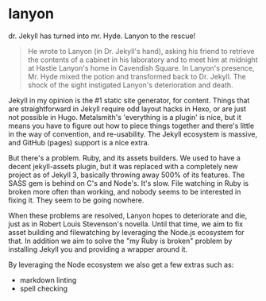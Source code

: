 # lanyon
dr. Jekyll has turned into mr. Hyde. Lanyon to the rescue!

> He wrote to Lanyon (in Dr. Jekyll's hand), asking his friend to retrieve the contents of a cabinet in his laboratory and to meet him at midnight at Hastie Lanyon's home in Cavendish Square. In Lanyon's presence, Mr. Hyde mixed the potion and transformed back to Dr. Jekyll. The shock of the sight instigated Lanyon's deterioration and death.

Jekyll in my opinion is the #1 static site generator, for content. Things that are straightforward in Jekyll require odd layout hacks in Hexo, or are just not possible in Hugo. Metalsmith's 'everything is a plugin' is nice, but it means you have to figure out how to piece things together and there's little in the way of convention, and re-usability. The Jekyll ecosystem is massive, and GitHub (pages) support is a nice extra.

But there's a problem. Ruby, and its assets builders. We used to have a decent jekyll-assets plugin, but it was replaced with a completely new project as of Jekyll 3, basically throwing away 500% of its features. The SASS gem is behind on C's and Node's. It's slow. File watching in Ruby is broken more often than working, and nobody seems to be interested in fixing it. They seem to be going nowhere.

When these problems are resolved, Lanyon hopes to deteriorate and die, just as in Robert Louis Stevenson's novella. Until that time, we aim to fix asset building and filewatching by leveraging the Node.js ecosystem for that. In addition we aim to solve the "my Ruby is broken" problem by installing Jekyll you and providing a wrapper around it.

By leveraging the Node ecosystem we also get a few extras such as:

- markdown linting
- spell checking

